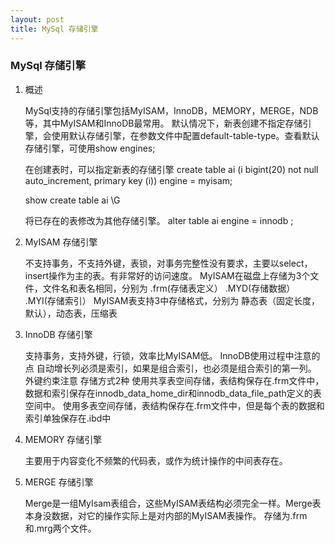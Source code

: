 ```yaml
---
layout: post
title: MySql 存储引擎
---
```


### MySql 存储引擎 ###

1. 概述

	MySql支持的存储引擎包括MyISAM，InnoDB，MEMORY，MERGE，NDB等，其中MyISAM和InnoDB最常用。
	默认情况下，新表创建不指定存储引擎，会使用默认存储引擎，在参数文件中配置default-table-type。查看默认存储引擎，可使用show engines;

	在创建表时，可以指定新表的存储引擎
	create table ai (i bigint(20) not null auto_increment, primary key (i)) engine = myisam;

	show create table ai \G

	将已存在的表修改为其他存储引擎。
	alter table ai engine = innodb ;

2. MyISAM 存储引擎
	
	不支持事务，不支持外键，表锁，对事务完整性没有要求，主要以select，insert操作为主的表。有非常好的访问速度。
	MyISAM在磁盘上存储为3个文件，文件名和表名相同，分别为 .frm(存储表定义） .MYD(存储数据） .MYI(存储索引）
	MyISAM表支持3中存储格式，分别为
	静态表（固定长度，默认），动态表，压缩表
	

3. InnoDB 存储引擎

	支持事务，支持外键，行锁，效率比MyISAM低。
	InnoDB使用过程中注意的点
	自动增长列必须是索引，如果是组合索引，也必须是组合索引的第一列。
	外键约束注意
	存储方式2种
	使用共享表空间存储，表结构保存在.frm文件中，数据和索引保存在innodb_data_home_dir和innodb_data_file_path定义的表空间中。
	使用多表空间存储，表结构保存在.frm文件中，但是每个表的数据和索引单独保存在.ibd中
	

4. MEMORY 存储引擎

	主要用于内容变化不频繁的代码表，或作为统计操作的中间表存在。
		
5. MERGE 存储引擎

	Merge是一组MyIsam表组合，这些MyISAM表结构必须完全一样。Merge表本身没数据，对它的操作实际上是对内部的MyISAM表操作。
	存储为.frm和.mrg两个文件。



